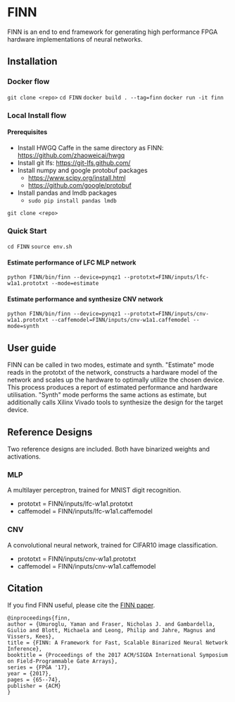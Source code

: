 # FINN

FINN is an end to end framework for generating high performance FPGA hardware implementations of neural networks. 

## Installation
### Docker flow

```git clone <repo>```
```cd FINN```
```docker build . --tag=finn```
```docker run -it finn```

### Local Install flow
#### Prerequisites

- Install HWGQ Caffe in the same directory as FINN: https://github.com/zhaoweicai/hwgq
- Install git lfs: https://git-lfs.github.com/
- Install numpy and google protobuf packages
    - https://www.scipy.org/install.html
    - https://github.com/google/protobuf
- Install pandas and lmdb packages
    - `sudo pip install pandas lmdb`

```git clone <repo>```

### Quick Start

```cd FINN```
```source env.sh```

#### Estimate performance of LFC MLP network

```python FINN/bin/finn --device=pynqz1 --prototxt=FINN/inputs/lfc-w1a1.prototxt --mode=estimate```

#### Estimate performance and synthesize CNV network

```python FINN/bin/finn --device=pynqz1 --prototxt=FINN/inputs/cnv-w1a1.prototxt --caffemodel=FINN/inputs/cnv-w1a1.caffemodel --mode=synth```

## User guide

FINN can be called in two modes, estimate and synth. "Estimate" mode reads in the prototxt of the network, constructs a hardware model of the network and scales up the hardware to optimally utilize the chosen device. This process produces a report of estimated performance and hardware utilisation. "Synth" mode performs the same actions as estimate, but additionally calls Xilinx Vivado tools to synthesize the design for the target device.  


## Reference Designs

Two reference designs are included. Both have binarized weights and activations.

### MLP
A multilayer perceptron, trained for MNIST digit recognition. 

- prototxt = FINN/inputs/lfc-w1a1.prototxt
- caffemodel = FINN/inputs/lfc-w1a1.caffemodel

### CNV
A convolutional neural network, trained for CIFAR10 image classification.

- prototxt = FINN/inputs/cnv-w1a1.prototxt
- caffemodel = FINN/inputs/cnv-w1a1.caffemodel

## Citation
If you find FINN useful, please cite the [FINN paper](https://arxiv.org/abs/1612.07119).

    @inproceedings{finn,
    author = {Umuroglu, Yaman and Fraser, Nicholas J. and Gambardella, Giulio and Blott, Michaela and Leong, Philip and Jahre, Magnus and Vissers, Kees},
    title = {FINN: A Framework for Fast, Scalable Binarized Neural Network Inference},
    booktitle = {Proceedings of the 2017 ACM/SIGDA International Symposium on Field-Programmable Gate Arrays},
    series = {FPGA '17},
    year = {2017},
    pages = {65--74},
    publisher = {ACM}
    }

